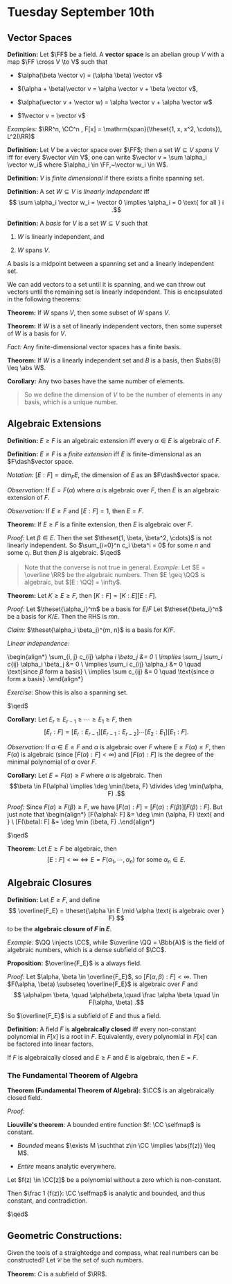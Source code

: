 # Tuesday September 10th

## Vector Spaces

**Definition:**
Let $\FF$ be a field.
A **vector space** is an abelian group $V$ with a map $\FF \cross V \to V$ such that

- $\alpha(\beta \vector v) = (\alpha \beta) \vector v$

- $(\alpha + \beta)\vector v = \alpha \vector v + \beta \vector v$,

- $\alpha(\vector v + \vector w) = \alpha \vector v + \alpha \vector w$

- $1\vector v = \vector v$

*Examples:*
$\RR^n, \CC^n , F[x] = \mathrm{span}(\theset{1, x, x^2, \cdots}), L^2(\RR)$

**Definition:**
Let $V$ be a vector space over $\FF$; then a set $W \subseteq V$ *spans* $V$ iff for every $\vector v\in V$, one can write $\vector v = \sum \alpha_i \vector w_i$ where $\alpha_i \in \FF,~\vector w_i \in W$.

**Definition:**
$V$ is *finite dimensional* if there exists a finite spanning set.

**Definition:**
A set $W \subseteq V$ is *linearly independent* iff
$$
\sum \alpha_i \vector w_i = \vector 0 \implies \alpha_i = 0 \text{ for all } i
.$$

**Definition:**
A *basis* for $V$ is a set $W \subseteq V$ such that

1. $W$ is linearly independent, and

2. $W$ spans $V$.

A basis is a midpoint between a spanning set and a linearly independent set.

We can add vectors to a set until it is spanning, and we can throw out vectors until the remaining set is linearly independent.
This is encapsulated in the following theorems:

**Theorem:**
If $W$ spans $V$, then some subset of $W$ spans $V$.

**Theorem:**
If $W$ is a set of linearly independent vectors, then some superset of $W$ is a basis for $V$.

*Fact:*
Any finite-dimensional vector spaces has a finite basis.

**Theorem:**
If $W$ is a linearly independent set and $B$ is a basis, then $\abs{B} \leq \abs W$.

**Corollary:**
Any two bases have the same number of elements.

> So we define the dimension of $V$ to be the number of elements in any basis, which is a unique number.

## Algebraic Extensions

**Definition:**
$E \geq F$ is an algebraic extension iff every $\alpha \in E$ is algebraic of $F$.

**Definition:**
$E \geq F$ is a *finite extension* iff $E$ is finite-dimensional as an $F\dash$vector space.

*Notation:*
$[E: F] = \dim_F E$, the dimension of $E$ as an $F\dash$vector space.

*Observation:*
If $E = F(\alpha)$ where $\alpha$ is algebraic over $F$, then $E$ is an algebraic extension of $F$.

*Observation:*
If $E\geq F$ and $[E: F] = 1$, then $E=F$.

**Theorem:**
If $E \geq F$ is a finite extension, then $E$ is algebraic over $F$.

*Proof:*
Let $\beta \in E$.
Then the set $\theset{1, \beta, \beta^2, \cdots}$ is not linearly independent.
So $\sum_{i=0}^n c_i \beta^i = 0$ for some $n$ and some $c_i$.
But then $\beta$ is algebraic.
$\qed$

> Note that the converse is not true in general. 
*Example*: Let $E = \overline \RR$ be the algebraic numbers. Then $E \geq \QQ$ is algebraic, but $[E : \QQ] = \infty$.

**Theorem:**
Let $K \geq E \geq F$, then $[K: F] = [K: E] [E: F]$.

*Proof:*
Let $\theset{\alpha_i}^m$ be a basis for $E/F$
Let $\theset{\beta_i}^n$ be a basis for $K / E$.
Then the RHS is $mn$.

*Claim:*
$\theset{\alpha_i \beta_j}^{m, n}$ is a basis for $K/ F$.

*Linear independence:*

\begin{align*}
\sum_{i, j} c_{ij} \alpha _i \beta_j &= 0 \\
\implies \sum_j \sum_i c_{ij} \alpha_i \beta_j &= 0 \\
\implies \sum_i c_{ij} \alpha_i &= 0 \quad \text{since $\beta$ form a basis} \\
\implies \sum c_{ij} &= 0 \quad \text{since $\alpha$ form a basis}
.\end{align*}

*Exercise*:
Show this is also a spanning set.

$\qed$

**Corollary:**
Let $E_r \geq E_{r-1} \geq \cdots \geq E_1 \geq F$, then
$$
[E_r: F]= [E_r: E_{r-1}][E_{r-1}:E_{r-2}] \cdots [E_2: E_1][E_1 : F]
.$$

*Observation:*
If $\alpha \in E \geq F$ and $\alpha$ is algebraic over $F$ where $E \geq F(\alpha) \geq F$, then $F(\alpha)$ is algebraic (since $[F(\alpha): F] < \infty$) and $[F(\alpha): F]$ is the degree of the minimal polynomial of $\alpha$ over $F$.

**Corollary:**
Let $E = F(\alpha) \geq F$ where $\alpha$ is algebraic.
Then
$$\beta \in F(\alpha) \implies \deg \min(\beta, F) \divides \deg \min(\alpha, F)
.$$

*Proof:*
Since $F(\alpha) \geq F(\beta) \geq F$, we have $[F(\alpha): F] = [F(\alpha): F(\beta)][F(\beta): F]$.
But just note that
\begin{align*}
[F(\alpha): F]  &= \deg \min (\alpha, F) \text{ and } \\
[F(\beta): F]   &= \deg \min (\beta, F)
.\end{align*}

$\qed$

**Theorem:**
Let $E \geq F$ be algebraic, then
$$
[E: F] < \infty \iff E = F(\alpha_1, \cdots, \alpha_n)
\text{ for some }
\alpha_n \in E
.$$

## Algebraic Closures

**Definition:**
Let $E \geq F$, and define
$$
\overline{F_E} = \theset{\alpha \in E \mid \alpha \text{ is algebraic over } F}
$$
to be the **algebraic closure of $F$ in $E$**.

*Example:*
$\QQ \injects \CC$, while $\overline \QQ = \Bbb{A}$ is the field of algebraic numbers, which is a dense subfield of $\CC$.

**Proposition:**
$\overline{F_E}$ is a always field.

*Proof:*
Let $\alpha, \beta \in \overline{F_E}$, so $[F(\alpha, \beta): F] < \infty$.
Then $F(\alpha, \beta) \subseteq \overline{F_E}$ is algebraic over $F$ and
$$
\alpha\pm \beta, \quad \alpha\beta,\quad \frac \alpha \beta \quad  \in F(\alpha, \beta)
.$$

So $\overline{F_E}$ is a subfield of $E$ and thus a field.

**Definition:**
A field $F$ is **algebraically closed** iff every non-constant polynomial in $F[x]$ is a root in $F$.
Equivalently, every polynomial in $F[x]$ can be factored into linear factors.

If $F$ is algebraically closed and $E\geq F$ and $E$ is algebraic, then $E=F$.

### The Fundamental Theorem of Algebra

**Theorem (Fundamental Theorem of Algebra):**
$\CC$ is an algebraically closed field.

*Proof:*

**Liouville's theorem**:
A bounded entire function $f: \CC \selfmap$ is constant.

- *Bounded* means $\exists M \suchthat z\in \CC \implies \abs{f(z)} \leq M$.

- *Entire* means analytic everywhere.

Let $f(z) \in \CC[z]$ be a polynomial without a zero which is non-constant.

Then $\frac 1 {f(z)}: \CC \selfmap$ is analytic and bounded, and thus constant, and contradiction.

$\qed$

## Geometric Constructions:

Given the tools of a straightedge and compass, what real numbers can be constructed?
Let $\mathcal C$ be the set of such numbers.

**Theorem:**
$C$ is a subfield of $\RR$.
